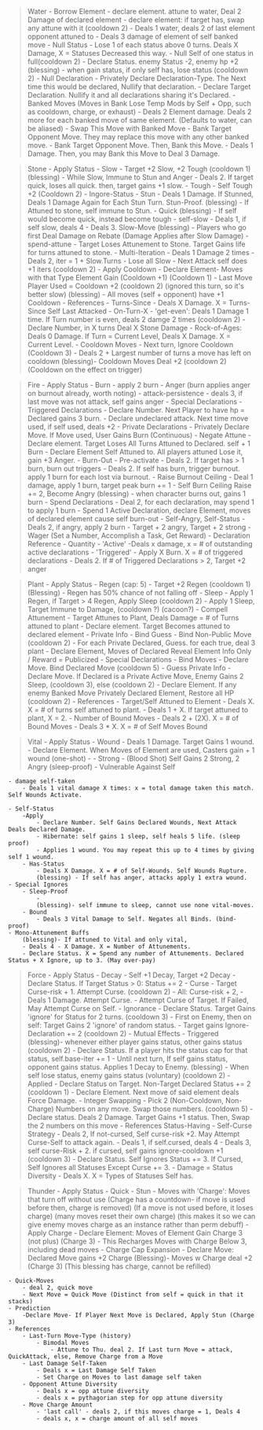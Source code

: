 > Water
    - Borrow Element
        - declare element. attune to water, Deal 2 Damage of declared element
        - declare element: if target has, swap any attune with it (cooldown 2)
        - Deals 1 water, deals 2 of last element opponent attuned to
        - Deals 3 damage of element of self banked move
    - Null Status
        - Lose 1 of each status above 0 turns. Deals X Damage, X = Statuses Decreased this way.
        - Null Self of one status in full(cooldown 2)
        - Declare Status. enemy Status -2, enemy hp +2
        (blessing) - when gain status, if only self has, lose status (cooldown 2)
    - Null Declaration
        - Privately Declare Declaration-Type. The Next time this would be declared, Nullify that declaration.
        - Declare Target Declaration. Nullify it and all declarations sharing it's Declared.
    - Banked Moves (Moves in Bank Lose Temp Mods by Self + Opp, such as cooldown, charge, or exhaust)
        - Deals 2 Element damage. Deals 2 more for each banked move of same element. (Defaults to water, can be aliased)
        - Swap This Move with Banked Move
        - Bank Target Opponent Move. They may replace this move with any other banked move.
        - Bank Target Opponent Move. Then, Bank this Move.
        - Deals 1 Damage. Then, you may Bank this Move to Deal 3 Damage.

> Stone
    - Apply Status
        - Slow
            - Target +2 Slow, +2 Tough (cooldown 1)
            (blessing) - While Slow, Immune to Stun and Anger
            - Deals 2. If target quick, loses all quick. then, target gains +1 slow.
        - Tough
            - Self Tough +2 (Cooldown 2)
    - Ingore-Status
        - Stun
            - Deals 1 Damage. If Stunned, Deals 1 Damage Again for Each Stun Turn. Stun-Proof.
            (blessing) - If Attuned to stone, self immune to Stun.
        - Quick
            (blessing) - If self would become quick, instead become tough
    - self-slow
        - Deals 1, if self slow, deals 4
        - Deals 3. Slow-Move
        (blessing) - Players who go first Deal Damage on Rebate (Damage Applies after Slow Damage)
    - spend-attune
        - Target Loses Attunement to Stone. Target Gains life for turns attuned to stone.
    - Multi-Iteration
        - Deals 1 Damage 2 times
        - Deals 2, iter = 1 + Slow.Turns - Lose all Slow
        - Next Attack self does +1 iters (cooldown 2)
    - Apply Cooldown
        - Declare Element- Moves with that Type Element Gain (Cooldown +1) (Cooldown 1)
        - Last Move Player Used = Cooldown +2 (cooldown 2) (ignored this turn, so it's better slow)
        (blessing) - All moves (self + opponent) have +1 Cooldown
    - References
        - Turns-Since
            - Deals X Damage. X = Turns-Since Self Last Attacked
        - On-Turn-X
            - 'get-even': Deals 1 Damage 1 time. If Turn number is even, deals 2 damge 2 times (cooldown 2)
            - Declare Number, in X turns Deal X Stone Damage
            - Rock-of-Ages: Deals 0 Damage. If Turn = Current Level, Deals X Damage. X = Current Level.
        - Cooldown Moves
            - Next turn, Ignore Cooldown (Cooldown 3)
            - Deals 2 + Largest number of turns a move has left on cooldown
            (blessing)- Cooldown Moves Deal +2 (cooldown 2) (Cooldown on the effect on trigger)

> Fire
    - Apply Status
        - Burn
            - apply 2 burn
        - Anger (burn applies anger on burnout already, worth noting)
    - attack-persistence
        - deals 3, if last move was not attack, self gains anger
    - Special Declarations
        - Triggered Declarations
            - Declare Number. Next Player to have hp = Declared gains 3 burn.
            - Declare undeclared attack. Next time move used, if self used, deals +2
        - Private Declarations
            - Privately Declare Move. If Move used, User Gains Burn (Continuous)
    - Negate Attune
        - Declare element. Target Loses All Turns Attuned to Declared. self + 1 Burn
        - Declare Element Self Attuned to. All players attuned Lose it, gain +3 Anger.
    - Burn-Out
        - Pre-activate
            - Deals 2. If target has > 1 burn, burn out triggers
            - Deals 2. If self has burn, trigger burnout. apply 1 burn for each lost via burnout.
        - Raise Burnout Ceiling
            - Deal 1 damage, apply 1 burn, target peak burn += 1
            - Self Burn Ceiling Raise += 2, Become Angry
        (blessing) - when character burns out, gains 1 burn
    - Spend Declarations
        - Deal 2, for each declaration, may spend 1 to apply 1 burn
        - Spend 1 Active Declaration, declare Element, moves of declared element cause self burn-out
    - Self-Angry, Self-Status
        - Deals 2, if angry, apply 2 burn
        - Target + 2 angry, Target + 2 strong
    - Wager (Set a Number, Accomplish a Task, Get Reward)
    - Declaration Reference
        - Quantity
            - 'Active'
                -Deals x damage, x = # of outstanding active declarations
            - 'Triggered'
                - Apply X Burn. X = # of triggered declarations
                - Deals 2. If # of Triggered Declarations > 2, Target +2 anger

> Plant
    - Apply Status
        - Regen (cap: 5)
            - Target +2 Regen (cooldown 1)
            (Blessing) - Regen has 50% chance of not falling off 
        - Sleep
            - Apply 1 Regen, if Target > 4 Regen, Apply Sleep (cooldown 2)
            - Apply 1 Sleep, Target Immune to Damage, (cooldown ?) (cacoon?)
    - Compell Attunement
        - Target Attunes to Plant, Deals Damage = # of Turns attuned to plant
        - Declare element. Target Becomes attuned to declared element
    - Private Info
        - Bind Guess - Bind Non-Public Move (cooldown 2)
        - For each Private Declared, Guess. for each true, deal 3 plant
        - Declare Element, Moves of Declared Reveal Element Info Only / Reward = Publicized
    - Special Declarations
        - Bind Moves
            - Declare Move. Bind Declared Move (cooldown 5)
        - Guess Private Info
            - Declare Move. If Declared is a Private Active Move, Enemy Gains 2 Sleep, (cooldown 3), else (cooldown 2)
            - Declare Element. If any enemy Banked Move Privately Declared Element, Restore all HP (cooldown 2)
    - References
        - Target/Self Attuned to Element
            - Deals X. X = # of turns self attuned to plant.
            - Deals 1 + X. If target attuned to plant, X = 2.
        - Number of Bound Moves
            - Deals 2 + (2X). X = # of Bound Moves
            - Deals 3 * X. X = # of Self Moves Bound

> Vital
    - Apply Status
        - Wound
            - Deals 1 Damage. Target Gains 1 wound.
            - Declare Element. When Moves of Element are used, Casters gain + 1 wound (one-shot)
            - 
        - Strong
            - (Blood Shot) Self Gains 2 Strong, 2 Angry (sleep-proof)
    - Vulnerable Against Self

    - damage self-taken
        - Deals 1 vital damage X times: x = total damage taken this match. Self Wounds Activate.

    - Self-Status
        -Apply
            - Declare Number. Self Gains Declared Wounds, Next Attack Deals Declared Damage.
            - Hibernate: self gains 1 sleep, self heals 5 life. (sleep proof)
            - Applies 1 wound. You may repeat this up to 4 times by giving self 1 wound.
        - Has-Status
            - Deals X Damage. X = # of Self-Wounds. Self Wounds Rupture.
            (blessing) - If self has anger, attacks apply 1 extra wound.
    - Special Ignores
        - Sleep-Proof
            - 
            (blessing)- self immune to sleep, cannot use none vital-moves.
        - Bound
            - Deals 3 Vital Damage to Self. Negates all Binds. (bind-proof)
    - Mono-Attunement Buffs
        (blessing)- If attuned to Vital and only vital, 
        - Deals 4 - X Damage. X = Number of Attunements.
        - Declare Status. X = Spend any number of Attunements. Declared Status + X Ignore, up to 3. (May over-pay)


> Force
    - Apply Status
        - Decay
            - Self +1 Decay, Target +2 Decay
            - Declare Status. If Target Status > 0: Status += 2
        - Curse
            - Target Curse-risk + 1. Attempt Curse. (cooldown 2)
            - All: Curse-risk + 2, 
            - Deals 1 Damage. Attempt Curse.
            - Attempt Curse of Target. If Failed, May Attempt Curse on Self.
        - Ignorance
            - Declare Status. Target Gains 'ignore' for Status for 2 turns. (cooldown 3)
            - First on Enemy, then on self: Target Gains 2 'ignore' of random status.
            - Target gains Ignore-Declaration += 2 (cooldown 2)
    - Mutual Effects
        - Triggered
            (blessing)- whenever either player gains status, other gains status (cooldown 2)
            - Declare Status. If a player hits the status cap for that status, self.base-iter += 1
            - Until next turn, If self gains status, opponent gains status. Applies 1 Decay to Enemy.
            (blessing) - When self lose status, enemy gains status (voluntary) (cooldown 2)
        - Applied
            - Declare Status on Target. Non-Target Declared Status += 2 (cooldown 1)
            - Declare Element. Next move of said element deals Force Damage.
    - Integer Swapping
        - Pick 2 (Non-Cooldown, Non-Charge) Numbers on any move. Swap those numbers. (cooldown 5)
        - Declare status. Deals 2 Damage. Target Gains +1 status. Then, Swap the 2 numbers on this move
    - References Status-Having
        - Self-Curse Strategy
            - Deals 2, If not-cursed, Self curse-risk +2. May Attempt Curse-Self to attack again.
            - Deals 1, if self.cursed, deals 4
            - Deals 3, self curse-Risk + 2. if cursed, self gains ignore-cooldown +1 (cooldown 3)
            - Declare Status. Self Ignores Status += 3. If Cursed, Self Ignores all Statuses Except Curse += 3.
        - Damage = Status Diversity
            - Deals X. X = Types of Statuses Self has.

> Thunder
    - Apply Status
        - Quick
        - Stun
    - Moves with 'Charge': Moves that turn off without use
        (Charge has a countdown- if move is used before then, charge is removed)
        (If a move is not used before, it loses charge)
        (many moves reset their own charge)
        (this makes it so we can give enemy moves charge as an instance rather than perm debuff)
        - Apply Charge
            - Declare Element: Moves of Element Gain Charge 3 (not plus) (Charge 3) 
                - This Recharges Moves with Charge Below 3, including dead moves
        - Charge Cap Expansion
            - Declare Move: Declared Move gains +2 Charge
        (Blessing)- Moves w Charge deal +2 (Charge 3) (This blessing has charge, cannot be refilled)

    - Quick-Moves
        - deal 2, quick move
        - Next Move = Quick Move (Distinct from self = quick in that it stacks)
    - Prediction
        -Declare Move- If Player Next Move is Declared, Apply Stun (Charge 3)
    - References
        - Last-Turn Move-Type (history)
            - Bimodal Moves
                - Attune to Thu. deal 2. If Last turn Move = attack, QuickAttack, else, Remove Charge from a Move
        - Last Damage Self-Taken
            - Deals x = Last Damage Self Taken
            - Set Charge on Moves to last damage self taken
        - Opponent Attune Diversity
            - Deals x = opp attune diversity
            - deals x = pythagorian step for opp attune diversity
        - Move Charge Amount
            - 'last call' - deals 2, if this moves charge = 1, Deals 4
            - deals x, x = charge amount of all self moves

